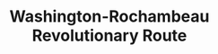 ---
layout: repo
title: "Washington-Rochambeau Revolutionary Route"
id: 12609
permalink: repos/12609/
---
